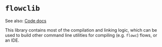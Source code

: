 # `flowclib`
See also: [Code docs](http://andrewdavidmackenzie.github.io/flow/code/doc/flowclib/index.html)

This library contains most of the compilation and linking logic, which can be used
to build other command line utilities for compiling (e.g. `flowc`) flows, or an IDE.